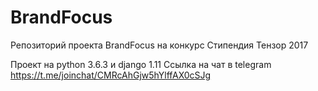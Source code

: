 # BrandFocus
Репозиторий проекта BrandFocus на конкурс Стипендия Тензор 2017

Проект на python 3.6.3 и django 1.11
Ссылка на чат в telegram https://t.me/joinchat/CMRcAhGjw5hYlffAX0cSJg 
